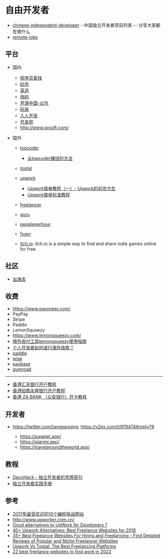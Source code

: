 # 自由开发者

- [chinese-independent-developer](https://github.com/1c7/chinese-independent-developer) - 中国独立开发者项目列表 -- 分享大家都在做什么
- [remote-jobs](https://github.com/remoteintech/remote-jobs)

## 平台

- 国内

    - [程序员客栈](https://www.proginn.com/)
    - [码市](https://mart.coding.net/developers)
    - [英选](https://www.yingxuan.io/)
    - [快码](https://www.kuai.ma/)
    - [开源中国-众包](https://zb.oschina.net/)
    - [码易](https://www.mayigeek.com/)
    - [人人开发](http://rrkf.com/)
    - [开发邦](http://www.kaifabang.com/)
    - http://www.sxsoft.com/

- 国外

    - [topcoder](https://www.topcoder.com/)

        - [从topcoder赚钱的方法](https://www.cnblogs.com/zhangchenliang/p/4040925.html)

    - [toptal](https://www.toptal.com/)
    - [upwork](https://www.upwork.com/)

        - [Upwork接单教程（一）- Upwork的前世今生](https://zhuanlan.zhihu.com/p/27914479)
        - [Upwork接单标准教程](https://www.kancloud.cn/upwork/newforupwork/331697)

    - [freelancer](https://www.freelancer.com)
    - [guru](https://www.guru.com/)
    - [peopleperhour](https://www.peopleperhour.com/?v=2)
    - [fiverr](https://www.fiverr.com/)
    - [itch.io](https://itch.io/): itch.io is a simple way to find and share indie games online for free.

## 社区

- [出海去](https://chuhaiqu.club/)

## 收费

- https://www.payoneer.com/
- PayPay
- Stripe
- Paddle
- LemonSqueezy
- https://www.lemonsqueezy.com/
- [境外收付工具lemonsqueezy使用指南](https://juejin.cn/post/7218916901593415736)
- [个人开发者如何进行海外收款？](https://v2ex.com/t/801035)
- [paddle](https://www.paddle.com/)
- [wise](https://wise.com/gb/pricing/)
- [paybase](https://paybase.cn/)
- [gumroad](https://gumroad.com/)

---

- [香港汇丰银行开户教程](https://blog.shuziyimin.org/1387)
- [香港招商永隆银行开户教程](https://blog.shuziyimin.org/626)
- [香港 ZA BANK （众安银行）开卡教程](https://blog.shuziyimin.org/1368)


## 开发者

- https://twitter.com/tangpanqing: https://v2ex.com/t/979474#reply79

    - https://pagejet.app/
    - https://qianmi.app/
    - https://travelaroundtheworld.app/

## 教程

- [DecoHack - 独立开发者的灵感周刊](https://www.decohack.com/)
- [独立开发者实践手册](https://wiki.decohack.com/)

## 参考

- [2017年最受欢迎的10个编程挑战网站](http://geek.csdn.net/news/detail/236954)
- http://www.upworker.com.cn/
- [Good alternatives to UpWork for Developers ?](https://www.reddit.com/r/freelance/comments/5lmjws/good_alternatives_to_upwork_for_developers/?st=jcfrxnxp&sh=a005fc60)
- [40+ Upwork Alternatives: Best Freelance Websites for 2018](https://www.codementor.io/blog/40-upwork-alternatives-316o841kmx)
- [35+ Best Freelance Websites For Hiring and Freelancing - Find Detailed Reviews of Popular and Niche Freelancer Websites](https://www.konsus.com/blog/best-freelance-websites/)
- [Upwork Vs Toptal: The Best Freelancing Platforms](http://www.nextearning.com/2016/03/upwork-vs-toptal-best-freelancing-platforms.html)
- [22 best freelance websites to find work in 2022](https://webflow.com/blog/freelance-websites)
